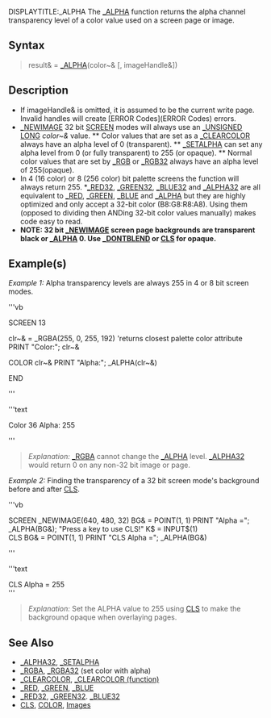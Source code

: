 DISPLAYTITLE:_ALPHA
The [_ALPHA](_ALPHA) function returns the alpha channel transparency level of a color value used on a screen page or image.


## Syntax

> result& = [_ALPHA](_ALPHA)(color~& [, imageHandle&])


## Description

* If imageHandle& is omitted, it is assumed to be the current write page. Invalid handles will create [ERROR Codes](ERROR Codes) errors.
* [_NEWIMAGE](_NEWIMAGE) 32 bit [SCREEN](SCREEN) modes will always use an [_UNSIGNED](_UNSIGNED) [LONG](LONG) *color~&* value.
** Color values that are set as a [_CLEARCOLOR](_CLEARCOLOR) always have an alpha level of 0 (transparent).
** [_SETALPHA](_SETALPHA) can set any alpha level from 0 (or fully transparent) to 255 (or opaque).
** Normal color values that are set by [_RGB](_RGB) or [_RGB32](_RGB32) always have an alpha level of 255(opaque).
* In 4 (16 color) or 8 (256 color) bit palette screens the function will always return 255.
*[_RED32](_RED32), [_GREEN32](_GREEN32), [_BLUE32](_BLUE32) and [_ALPHA32](_ALPHA32) are all equivalent to [_RED](_RED), [_GREEN](_GREEN), [_BLUE](_BLUE) and [_ALPHA](_ALPHA) but they are highly optimized and only accept a 32-bit color (B8:G8:R8:A8). Using them (opposed to dividing then ANDing 32-bit color values manually) makes code easy to read.
* **NOTE: 32 bit [_NEWIMAGE](_NEWIMAGE) screen page backgrounds are transparent black or [_ALPHA](_ALPHA) 0. Use [_DONTBLEND](_DONTBLEND) or [CLS](CLS) for opaque.**


## Example(s)

*Example 1:* Alpha transparency levels are always 255 in 4 or 8 bit screen modes.

'''vb

SCREEN 13

clr~& = _RGBA(255, 0, 255, 192) 'returns closest palette color attribute 
PRINT "Color:"; clr~&

COLOR clr~&
PRINT "Alpha:"; _ALPHA(clr~&)

END

'''

'''text

Color 36
Alpha: 255

'''

>  *Explanation:* [_RGBA](_RGBA) cannot change the [_ALPHA](_ALPHA) level. [_ALPHA32](_ALPHA32) would return 0 on any non-32 bit image or page.


*Example 2:* Finding the transparency of a 32 bit screen mode's background before and after [CLS](CLS).

'''vb

SCREEN _NEWIMAGE(640, 480, 32)
BG& = POINT(1, 1)
PRINT "Alpha ="; _ALPHA(BG&); "Press a key to use CLS!"
K$ = INPUT$(1)                   
CLS
BG& = POINT(1, 1)
PRINT "CLS Alpha ="; _ALPHA(BG&) 

'''

'''text

CLS Alpha = 255   
'''

>  *Explanation:* Set the ALPHA value to 255 using [CLS](CLS) to make the background opaque when overlaying pages.


## See Also

* [_ALPHA32](_ALPHA32), [_SETALPHA](_SETALPHA)
* [_RGBA](_RGBA), [_RGBA32](_RGBA32) (set color with alpha)
* [_CLEARCOLOR](_CLEARCOLOR), [_CLEARCOLOR (function)](_CLEARCOLOR (function))
* [_RED](_RED), [_GREEN](_GREEN), [_BLUE](_BLUE)
* [_RED32](_RED32), [_GREEN32](_GREEN32). [_BLUE32](_BLUE32)
* [CLS](CLS), [COLOR](COLOR), [Images](Images)




